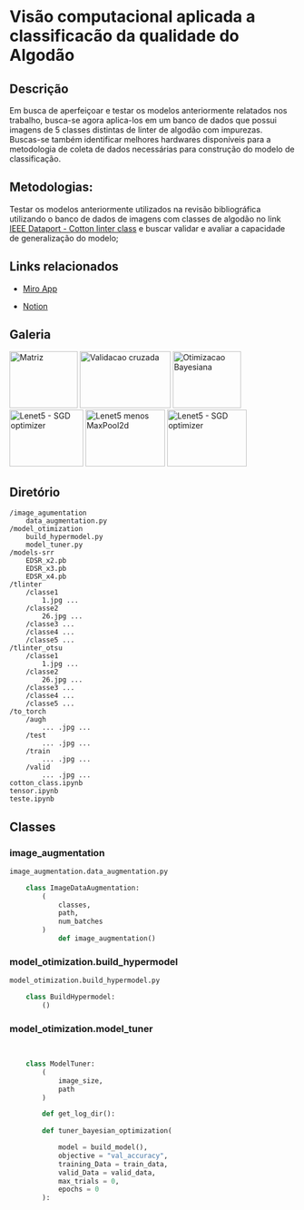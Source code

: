# Visão computacional aplicada a classificacão da qualidade do Algodão

## Descrição
Em busca de aperfeiçoar e testar os modelos anteriormente relatados nos trabalho, busca-se agora aplica-los em um banco de dados que possui imagens de 5 classes distintas de linter de algodão com impurezas. Buscas-se também identificar melhores hardwares disponíveis para a metodologia de coleta de dados necessárias para construção do modelo de classificação.

## Metodologias:
Testar os modelos anteriormente utilizados na revisão bibliográfica utilizando o banco de dados de imagens com classes de algodão no link [IEEE Dataport - Cotton linter class](https://ieee-dataport.org/open-access/different-linter-classes) e buscar validar e avaliar a capacidade de generalização do modelo;

## Links relacionados
- [Miro App](https://miro.com/app/board/uXjVM2i963I=/)

- [Notion](https://gabby-subway-eb1.notion.site/Modelos-de-classifica-o-para-Classifica-o-do-Algod-o-d757bef1fd3448bc92a8a7dc0a08e7b6?pvs=4)

## Galeria

<img src="matrix/matrix_svm.png" alt="Matriz" style= "height: 100; width: 120"></img>
<img src="gallery/cross_val_svm.png" alt="Validacao cruzada" style= "height: 100; width: 160"></img>
<img src="gallery/opt_svm.png" alt="Otimizacao Bayesiana" style= "height: 100; width: 120"></img>
<img src="gallery/lenet5_sgd_10batch.png" alt="Lenet5 - SGD optimizer" style= "height: 100; width: 130"></img>
<img src="gallery/lenet5_maxp.png" alt="Lenet5 menos MaxPool2d" style= "height: 100; width: 140"></img>
<img src="gallery/torch.png" alt="Lenet5 - SGD optimizer" style= "height: 100; width: 140"></img>



## Diretório
    /image_agumentation
        data_augmentation.py
    /model_otimization
        build_hypermodel.py
        model_tuner.py
    /models-srr
        EDSR_x2.pb
        EDSR_x3.pb
        EDSR_x4.pb
    /tlinter
        /classe1
            1.jpg ...
        /classe2
            26.jpg ...
        /classe3 ...
        /classe4 ...
        /classe5 ...
    /tlinter_otsu
        /classe1
            1.jpg ...
        /classe2
            26.jpg ...
        /classe3 ...
        /classe4 ...
        /classe5 ...
    /to_torch
        /augh
            ... .jpg ...
        /test
            ... .jpg ...
        /train
            ... .jpg ...
        /valid
            ... .jpg ...
    cotton_class.ipynb
    tensor.ipynb
    teste.ipynb

## Classes
### image_augmentation
```python
image_augmentation.data_augmentation.py

    class ImageDataAugmentation:
        (
            classes,
            path,
            num_batches
        )
            def image_augmentation()

```
### model_otimization.build_hypermodel
```python
model_otimization.build_hypermodel.py

    class BuildHypermodel:
        ()
```
### model_otimization.model_tuner
```python

  
    class ModelTuner:
        (
            image_size,
            path
        )

        def get_log_dir():
        
        def tuner_bayesian_optimization(

            model = build_model(),
            objective = "val_accuracy",
            training_Data = train_data,
            valid_Data = valid_data,
            max_trials = 0,
            epochs = 0
        ):

```